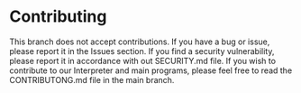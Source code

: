 # Contributing

This branch does not accept contributions. If you have a bug or issue, please report it in the Issues section. If you find a security vulnerability, please report it in accordance with out SECURITY.md file. If you wish to contribute to our Interpreter and main programs, please feel free to read the CONTRIBUTONG.md file in the main branch.
